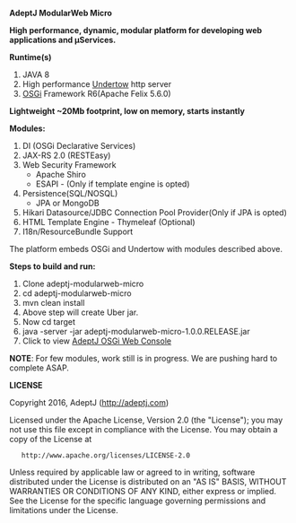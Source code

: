 **AdeptJ ModularWeb Micro**

**High performance, dynamic, modular platform for developing web applications and µServices.**

**Runtime(s)**

1. JAVA 8
2. High performance [Undertow](http://undertow.io/) http server
3. [OSGi](https://www.osgi.org) Framework R6(Apache Felix 5.6.0)

**Lightweight ~20Mb footprint, low on memory, starts instantly**

**Modules:**

1. DI (OSGi Declarative Services)
2. JAX-RS 2.0 (RESTEasy)
3. Web Security Framework
   - Apache Shiro 
   - ESAPI - (Only if template engine is opted)
4. Persistence(SQL/NOSQL)
   - JPA or MongoDB
5. Hikari Datasource/JDBC Connection Pool Provider(Only if JPA is opted)
6. HTML Template Engine - Thymeleaf (Optional)
7. I18n/ResourceBundle Support


The platform embeds OSGi and Undertow with modules described above.

**Steps to build and run:**

1. Clone adeptj-modularweb-micro
2. cd adeptj-modularweb-micro
3. mvn clean install
4. Above step will create Uber jar.
4. Now cd target
5. java -server -jar adeptj-modularweb-micro-1.0.0.RELEASE.jar
6. Click to view [AdeptJ OSGi Web Console](http://localhost:9007/system/console)

**NOTE**: For few modules, work still is in progress. We are pushing hard to complete ASAP.

**LICENSE**

   Copyright 2016, AdeptJ (http://adeptj.com)
   
   Licensed under the Apache License, Version 2.0 (the "License");
   you may not use this file except in compliance with the License.
   You may obtain a copy of the License at
 
       http://www.apache.org/licenses/LICENSE-2.0
 
   Unless required by applicable law or agreed to in writing, software
   distributed under the License is distributed on an "AS IS" BASIS,
   WITHOUT WARRANTIES OR CONDITIONS OF ANY KIND, either express or implied.
   See the License for the specific language governing permissions and
   limitations under the License.
